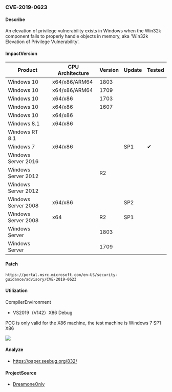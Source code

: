 ### CVE-2019-0623

#### Describe

An elevation of privilege vulnerability exists in Windows when the Win32k component fails to properly handle objects in memory, aka 'Win32k Elevation of Privilege Vulnerability'.


#### ImpactVersion

| Product             | CPU Architecture | Version | Update | Tested             |
| ------------------- | ---------------- | ------- | ------ | ------------------ |
| Windows 10          | x64/x86/ARM64    | 1803 |        |                    |
| Windows 10          | x64/x86/ARM64    | 1709 |        |  |
| Windows 10          | x64/x86    | 1703 |        |  |
| Windows 10 | x64/x86 | 1607 | | |
| Windows 10          | x64/x86    |         |        |                    |
| Windows 8.1 | x64/x86 | | | |
| Windows RT 8.1 |  | | | |
| Windows 7 | x64/x86 | | SP1 | &#10004; |
| Windows Server 2016 | | | | |
| Windows Server 2012 | | R2 | | |
| Windows Server 2012 | | | | |
| Windows Server 2008 | x64/x86 | | SP2 | |
| Windows Server 2008 | x64 | R2 | SP1 | |
| Windows Server      |                  | 1803 |        |                    |
| Windows Server      |                  | 1709 |        |                    |

#### Patch

```
https://portal.msrc.microsoft.com/en-US/security-guidance/advisory/CVE-2019-0623
```

#### Utilization

CompilerEnvironment

- VS2019（V142）X86 Debug

POC is only valid for the X86 machine, the test machine is Windows 7 SP1 X86

![](https://raw.github.com/Ascotbe/Image/master/Kernelhub/CVE-2019-0623_win_7_sp1_x86.gif)



#### Analyze
- https://paper.seebug.org/832/



#### ProjectSource

- [DreamoneOnly](https://github.com/DreamoneOnly/CVE-2019-0623-32-exp)